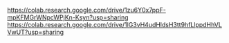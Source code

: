 
https://colab.research.google.com/drive/1zu6Y0x7ppF-mpKFMGrWNpcWPjKn-Ksyn?usp=sharing
https://colab.research.google.com/drive/1lG3vH4udHldsH3tt9hfLlppdHhVLVwUT?usp=sharing
